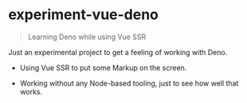 # experiment-vue-deno

> Learning Deno while using Vue SSR

Just an experimental project to get a feeling of working with Deno.

* Using Vue SSR to put some Markup on the screen.

* Working without any Node-based tooling, just to see how well that works.
